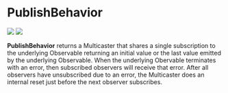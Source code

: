 # PublishBehavior

[![](../../../assets/godev.svg?raw=true)](https://pkg.go.dev/github.com/reactivego/rx/test/PublishBehavior?tab=doc)
[![](../../../assets/rx.svg?raw=true)](http://reactivex.io/documentation/operators/publish.html)

**PublishBehavior** returns a Multicaster that shares a single subscription
to the underlying Observable returning an initial value or the last
value emitted by the underlying Observable. When the underlying
Obervable terminates with an error, then subscribed observers will
receive that error. After all observers have unsubscribed due to an error,
the Multicaster does an internal reset just before the next observer
subscribes.
